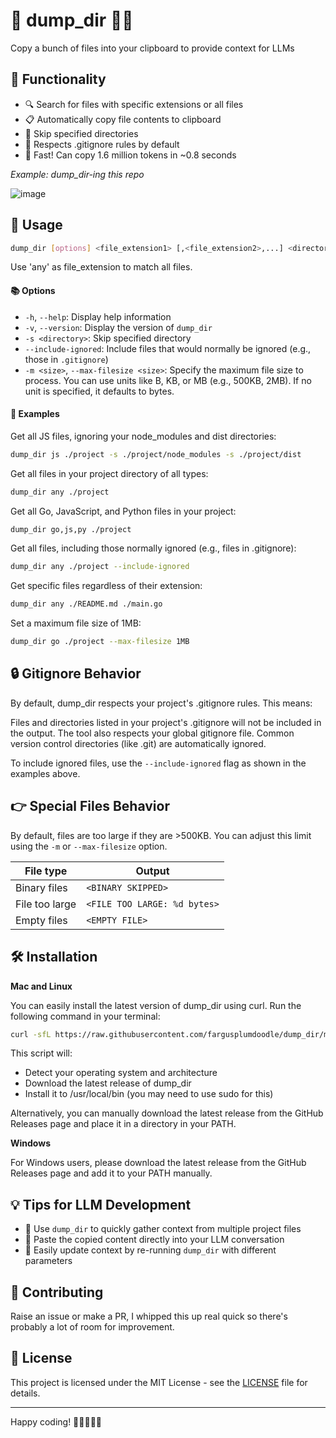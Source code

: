 # 🚀 dump_dir 📂✨

Copy a bunch of files into your clipboard to provide context for LLMs

## 🌟 Functionality

- 🔍 Search for files with specific extensions or all files
- 📋 Automatically copy file contents to clipboard
- 🚫 Skip specified directories
- 📝 Respects .gitignore rules by default
- 🚀 Fast! Can copy 1.6 million tokens in ~0.8 seconds

_Example: dump_dir-ing this repo_

![image](https://github.com/user-attachments/assets/ae8bc680-8da0-4f50-9092-6b6f89a2a9ad)

## 🚀 Usage


```bash
dump_dir [options] <file_extension1> [,<file_extension2>,...] <directory1> [directory2] ... [-s <skip_directory1>] [-s <skip_directory2>] ... [--include-ignored]
```

Use 'any' as file_extension to match all files.


#### 📚 Options

- `-h`, `--help`: Display help information
- `-v`, `--version`: Display the version of `dump_dir`
- `-s <directory>`: Skip specified directory
- `--include-ignored`: Include files that would normally be ignored (e.g., those in `.gitignore`)
- `-m <size>`, `--max-filesize <size>`: Specify the maximum file size to process. You can use units like B, KB, or MB (e.g., 500KB, 2MB). If no unit is specified, it defaults to bytes.

#### 📑 Examples

Get all JS files, ignoring your node_modules and dist directories:
```bash
dump_dir js ./project -s ./project/node_modules -s ./project/dist
```
Get all files in your project directory of all types:
```bash
dump_dir any ./project
````
Get all Go, JavaScript, and Python files in your project:
```bash
dump_dir go,js,py ./project
```
Get all files, including those normally ignored (e.g., files in .gitignore):
```bash
dump_dir any ./project --include-ignored
```
Get specific files regardless of their extension:
```bash
dump_dir any ./README.md ./main.go
```
Set a maximum file size of 1MB:
```bash
dump_dir go ./project --max-filesize 1MB
```

## 🔒 Gitignore Behavior
By default, dump_dir respects your project's .gitignore rules. This means:

Files and directories listed in your project's .gitignore will not be included in the output.
The tool also respects your global gitignore file.
Common version control directories (like .git) are automatically ignored.

To include ignored files, use the `--include-ignored` flag as shown in the examples above.

## 👉 Special Files Behavior

By default, files are too large if they are >500KB. You can adjust this limit using the `-m` or `--max-filesize` option.

| File type       | Output                          |
|-----------------|---------------------------------|
| Binary files    | `<BINARY SKIPPED>`              |
| File too large  | `<FILE TOO LARGE: %d bytes>`    |
| Empty files     | `<EMPTY FILE>`                  |


## 🛠️ Installation

**Mac and Linux**

You can easily install the latest version of dump_dir using curl. Run the following command in your terminal:
```bash
curl -sfL https://raw.githubusercontent.com/fargusplumdoodle/dump_dir/main/install.sh | bash
```

This script will:
- Detect your operating system and architecture
- Download the latest release of dump_dir
- Install it to /usr/local/bin (you may need to use sudo for this)

Alternatively, you can manually download the latest release from the GitHub Releases page and place it in a directory in your PATH.

**Windows**

For Windows users, please download the latest release from the GitHub Releases page and add it to your PATH manually.

## 💡 Tips for LLM Development

- 📁 Use `dump_dir` to quickly gather context from multiple project files
- 🧠 Paste the copied content directly into your LLM conversation
- 🔄 Easily update context by re-running `dump_dir` with different parameters

## 🤝 Contributing

Raise an issue or make a PR, I whipped this up real quick so there's probably a lot of room for improvement.

## 📜 License

This project is licensed under the MIT License - see the [LICENSE](LICENSE) file for details.


---------------------------------------------

Happy coding! 🎉👨‍💻👩‍💻

